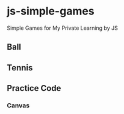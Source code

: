 # js-simple-games

Simple Games for My Private Learning by JS

## Ball

## Tennis

## Practice Code

### Canvas
